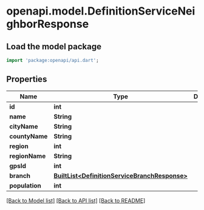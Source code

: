 # openapi.model.DefinitionServiceNeighborResponse

## Load the model package
```dart
import 'package:openapi/api.dart';
```

## Properties
Name | Type | Description | Notes
------------ | ------------- | ------------- | -------------
**id** | **int** |  | [optional] 
**name** | **String** |  | [optional] 
**cityName** | **String** |  | [optional] 
**countyName** | **String** |  | [optional] 
**region** | **int** |  | [optional] 
**regionName** | **String** |  | [optional] 
**gpsId** | **int** |  | [optional] 
**branch** | [**BuiltList&lt;DefinitionServiceBranchResponse&gt;**](DefinitionServiceBranchResponse.md) |  | [optional] 
**population** | **int** |  | [optional] 

[[Back to Model list]](../README.md#documentation-for-models) [[Back to API list]](../README.md#documentation-for-api-endpoints) [[Back to README]](../README.md)


